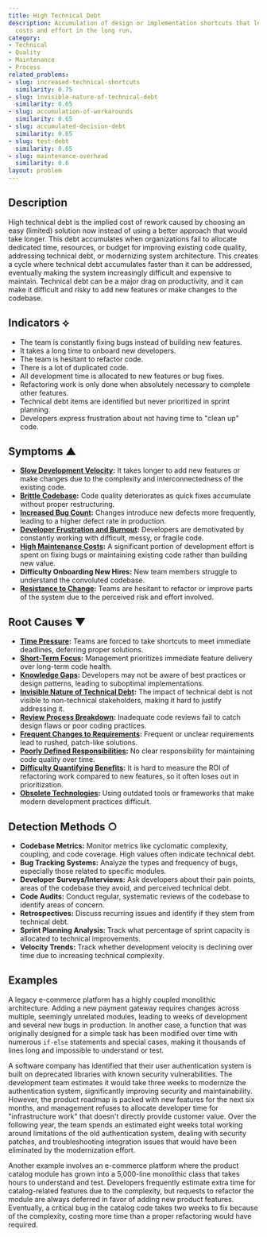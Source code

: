```yaml
---
title: High Technical Debt
description: Accumulation of design or implementation shortcuts that lead to increased
  costs and effort in the long run.
category:
- Technical
- Quality
- Maintenance
- Process
related_problems:
- slug: increased-technical-shortcuts
  similarity: 0.75
- slug: invisible-nature-of-technical-debt
  similarity: 0.65
- slug: accumulation-of-workarounds
  similarity: 0.65
- slug: accumulated-decision-debt
  similarity: 0.65
- slug: test-debt
  similarity: 0.65
- slug: maintenance-overhead
  similarity: 0.6
layout: problem
---
```


## Description
High technical debt is the implied cost of rework caused by choosing an easy (limited) solution now instead of using a better approach that would take longer. This debt accumulates when organizations fail to allocate dedicated time, resources, or budget for improving existing code quality, addressing technical debt, or modernizing system architecture. This creates a cycle where technical debt accumulates faster than it can be addressed, eventually making the system increasingly difficult and expensive to maintain. Technical debt can be a major drag on productivity, and it can make it difficult and risky to add new features or make changes to the codebase.

## Indicators ⟡
- The team is constantly fixing bugs instead of building new features.
- It takes a long time to onboard new developers.
- The team is hesitant to refactor code.
- There is a lot of duplicated code.
- All development time is allocated to new features or bug fixes.
- Refactoring work is only done when absolutely necessary to complete other features.
- Technical debt items are identified but never prioritized in sprint planning.
- Developers express frustration about not having time to "clean up" code.

## Symptoms ▲

- **[Slow Development Velocity](slow-development-velocity.md):** It takes longer to add new features or make changes due to the complexity and interconnectedness of the existing code.
- **[Brittle Codebase](brittle-codebase.md):** Code quality deteriorates as quick fixes accumulate without proper restructuring.
- **[Increased Bug Count](increased-bug-count.md):** Changes introduce new defects more frequently, leading to a higher defect rate in production.
- **[Developer Frustration and Burnout](developer-frustration-and-burnout.md):** Developers are demotivated by constantly working with difficult, messy, or fragile code.
- **[High Maintenance Costs](high-maintenance-costs.md):** A significant portion of development effort is spent on fixing bugs or maintaining existing code rather than building new value.
- **Difficulty Onboarding New Hires:** New team members struggle to understand the convoluted codebase.
- **[Resistance to Change](resistance-to-change.md):** Teams are hesitant to refactor or improve parts of the system due to the perceived risk and effort involved.

## Root Causes ▼

- **[Time Pressure](time-pressure.md):** Teams are forced to take shortcuts to meet immediate deadlines, deferring proper solutions.
- **[Short-Term Focus](short-term-focus.md):** Management prioritizes immediate feature delivery over long-term code health.
- **[Knowledge Gaps](knowledge-gaps.md):** Developers may not be aware of best practices or design patterns, leading to suboptimal implementations.
- **[Invisible Nature of Technical Debt](invisible-nature-of-technical-debt.md):** The impact of technical debt is not visible to non-technical stakeholders, making it hard to justify addressing it.
- **[Review Process Breakdown](review-process-breakdown.md):** Inadequate code reviews fail to catch design flaws or poor coding practices.
- **[Frequent Changes to Requirements](frequent-changes-to-requirements.md):** Frequent or unclear requirements lead to rushed, patch-like solutions.
- **[Poorly Defined Responsibilities](poorly-defined-responsibilities.md):** No clear responsibility for maintaining code quality over time.
- **[Difficulty Quantifying Benefits](difficulty-quantifying-benefits.md):** It is hard to measure the ROI of refactoring work compared to new features, so it often loses out in prioritization.
- **[Obsolete Technologies](obsolete-technologies.md):** Using outdated tools or frameworks that make modern development practices difficult.

## Detection Methods ○

- **Codebase Metrics:** Monitor metrics like cyclomatic complexity, coupling, and code coverage. High values often indicate technical debt.
- **Bug Tracking Systems:** Analyze the types and frequency of bugs, especially those related to specific modules.
- **Developer Surveys/Interviews:** Ask developers about their pain points, areas of the codebase they avoid, and perceived technical debt.
- **Code Audits:** Conduct regular, systematic reviews of the codebase to identify areas of concern.
- **Retrospectives:** Discuss recurring issues and identify if they stem from technical debt.
- **Sprint Planning Analysis:** Track what percentage of sprint capacity is allocated to technical improvements.
- **Velocity Trends:** Track whether development velocity is declining over time due to increasing technical complexity.

## Examples
A legacy e-commerce platform has a highly coupled monolithic architecture. Adding a new payment gateway requires changes across multiple, seemingly unrelated modules, leading to weeks of development and several new bugs in production. In another case, a function that was originally designed for a simple task has been modified over time with numerous `if-else` statements and special cases, making it thousands of lines long and impossible to understand or test.

A software company has identified that their user authentication system is built on deprecated libraries with known security vulnerabilities. The development team estimates it would take three weeks to modernize the authentication system, significantly improving security and maintainability. However, the product roadmap is packed with new features for the next six months, and management refuses to allocate developer time for "infrastructure work" that doesn't directly provide customer value. Over the following year, the team spends an estimated eight weeks total working around limitations of the old authentication system, dealing with security patches, and troubleshooting integration issues that would have been eliminated by the modernization effort.

Another example involves an e-commerce platform where the product catalog module has grown into a 5,000-line monolithic class that takes hours to understand and test. Developers frequently estimate extra time for catalog-related features due to the complexity, but requests to refactor the module are always deferred in favor of adding new product features. Eventually, a critical bug in the catalog code takes two weeks to fix because of the complexity, costing more time than a proper refactoring would have required.